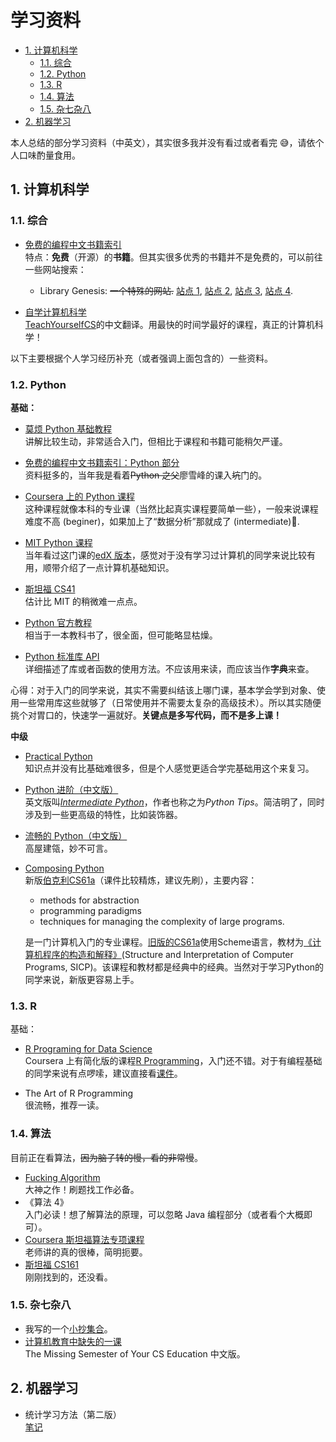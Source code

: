 # 学习资料

- [1. 计算机科学](#1-计算机科学)
  - [1.1. 综合](#11-综合)
  - [1.2. Python](#12-python)
  - [1.3. R](#13-r)
  - [1.4. 算法](#14-算法)
  - [1.5. 杂七杂八](#15-杂七杂八)
- [2. 机器学习](#2-机器学习)

本人总结的部分学习资料（中英文），其实很多我并没有看过或者看完 😅，请依个人口味酌量食用。

## 1. 计算机科学

### 1.1. 综合

- [免费的编程中文书籍索引](https://github.com/justjavac/free-programming-books-zh_CN)  
  特点：**免费**（开源）的**书籍**。但其实很多优秀的书籍并不是免费的，可以前往一些网站搜索：
  - Library Genesis: ~~一个特殊的网站.~~ [站点 1](http://libgen.li/), [站点 2](http://libgen.gs/), [站点 3](http://libgen.lc/), [站点 4](http://genesis.lib/).

- [自学计算机科学](https://github.com/keithnull/TeachYourselfCS-CN/blob/master/TeachYourselfCS-CN.md)  
  [TeachYourselfCS](https://teachyourselfcs.com/)的中文翻译。用最快的时间学最好的课程，真正的计算机科学！

以下主要根据个人学习经历补充（或者强调上面包含的）一些资料。

### 1.2. Python

**基础：**

- [莫烦 Python 基础教程](https://mofanpy.com/tutorials/python-basic/)  
  讲解比较生动，非常适合入门，但相比于课程和书籍可能稍欠严谨。
- [免费的编程中文书籍索引：Python 部分](https://github.com/justjavac/free-programming-books-zh_CN#python)  
  资料挺多的，当年我是看着~~Python 之父~~廖雪峰的课入~~坑~~门的。
- [Coursera 上的 Python 课程](https://www.coursera.org/search?query=python&)  
  这种课程就像本科的专业课（当然比起真实课程要简单一些），一般来说课程难度不高 (beginer)，如果加上了“数据分析”那就成了 (intermediate)🤣.
- [MIT Python 课程](https://ocw.mit.edu/courses/electrical-engineering-and-computer-science/6-0001-introduction-to-computer-science-and-programming-in-python-fall-2016/)  
  当年看过这门课的[edX 版本](https://www.edx.org/course/introduction-to-computer-science-and-programming-7)，感觉对于没有学习过计算机的同学来说比较有用，顺带介绍了一点计算机基础知识。

- [斯坦福 CS41](https://stanfordpython.com/)  
  估计比 MIT 的稍微难一点点。

- [Python 官方教程](https://docs.python.org/zh-cn/3/tutorial/index.html)  
  相当于一本教科书了，很全面，但可能略显枯燥。

- [Python 标准库 API](https://docs.python.org/zh-cn/3/library/index.html)  
  详细描述了库或者函数的使用方法。不应该用来读，而应该当作**字典**来查。

心得：对于入门的同学来说，其实不需要纠结该上哪门课，基本学会学到对象、使用一些常用库这些就够了（日常使用并不需要太复杂的高级技术）。所以其实随便挑个对胃口的，快速学一遍就好。**关键点是多写代码，而不是多上课！**

**中级**

- [Practical Python](https://dabeaz-course.github.io/practical-python/)  
  知识点并没有比基础难很多，但是个人感觉更适合学完基础用这个来复习。
- [Python 进阶（中文版）](https://github.com/eastlakeside/interpy-zh)  
  英文版叫[_Intermediate Python_](https://book.pythontips.com/en/latest/index.html)，作者也称之为*Python Tips*。简洁明了，同时涉及到一些更高级的特性，比如装饰器。
- [流畅的 Python（中文版）](http://libgen.li/item/index.php?md5=A5DA1D0215997469860AEB16A4A4B146)  
  高屋建瓴，妙不可言。
- [Composing Python](https://composingprograms.com/)  
  新版[伯克利CS61a](https://cs61a.org/)（课件比较精炼，建议先刷），主要内容：
  - methods for abstraction
  - programming paradigms
  - techniques for managing the complexity of large programs.

  是一门计算机入门的专业课程。[旧版的CS61a](https://www.bilibili.com/video/av40460492/)使用Scheme语言，教材为[《计算机程序的构造和解释》](https://book.douban.com/subject/1148282/)(Structure and Interpretation of Computer Programs, SICP)。该课程和教材都是经典中的经典。当然对于学习Python的同学来说，新版更容易上手。

### 1.3. R

基础：

- [R Programing for Data Science](https://www.cs.upc.edu/~robert/teaching/estadistica/rprogramming.pdf)  
  Coursera 上有简化版的课程[R Programming](https://www.coursera.org/learn/r-programming)，入门还不错。对于有编程基础的同学来说有点啰嗦，建议直接看[课件](http://ocw.jhsph.edu/index.cfm/go/viewCourse/course/rprog/coursePage/lectureNotes/)。

- The Art of R Programming  
  很流畅，推荐一读。

### 1.4. 算法

目前正在看算法，~~因为脑子转的慢，看的非常慢~~。

- [Fucking Algorithm](https://github.com/labuladong/fucking-algorithm)  
  大神之作！刷题找工作必备。
- 《算法 4》  
  入门必读！想了解算法的原理，可以忽略 Java 编程部分（或者看个大概即可）。
- [Coursera 斯坦福算法专项课程](https://www.coursera.org/specializations/algorithms)  
  老师讲的真的很棒，简明扼要。
- [斯坦福 CS161](https://web.stanford.edu/class/cs161/lectures.html)  
  刚刚找到的，还没看。

### 1.5. 杂七杂八

- 我写的一个[小抄集合](https://github.com/dull-bird/awesome-cheat-sheets)。
- [计算机教育中缺失的一课](https://missing-semester-cn.github.io/)  
  The Missing Semester of Your CS Education 中文版。

## 2. 机器学习

- 统计学习方法（第二版）  
  [笔记](https://github.com/SmirkCao/Lihang)
